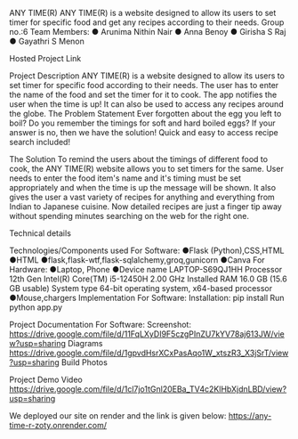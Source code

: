 ANY TIME(R)
ANY TIME(R) is a website designed to allow its users to set timer for specific food and get any recipes according to their needs.
Group no.:6 
Team Members:
● Arunima Nithin Nair
● Anna Benoy
● Girisha S Raj
● Gayathri S Menon

Hosted Project Link

Project Description
ANY TIME(R) is a website designed to allow its users to set timer for specific food according to their needs. The user has to enter the name of the food and set the timer for it to cook. The app notifies the user when the time is up! It can also be used to access any recipes around the globe.
The Problem Statement 
Ever forgotten about the egg you left to boil? Do you remember the timings for soft and hard boiled eggs? If your answer is no, then we have the solution!
Quick and easy to access recipe search included!

The Solution 
To remind the users about the timings of different food to cook, the ANY TIME(R) website allows you to set timers for the same. User needs to enter the food item's name and it's timing must be set appropriately and when the time is up the message will be shown.
It also gives the user a vast variety of recipes for anything and everything from Indian to Japanese cuisine. Now detailed recipes are just a finger tip away without spending minutes searching on the web for the right one.

Technical details

Technologies/Components used
For Software:
         ●Flask (Python),CSS,HTML
         ●HTML
         ●flask,flask-wtf,flask-sqlalchemy,groq,gunicorn
         ●Canva
For Hardware:
         ●Laptop, Phone
         ●Device name	LAPTOP-S69QJ1HH
          Processor	12th Gen Intel(R) Core(TM) i5-12450H   2.00 GHz
          Installed RAM	16.0 GB (15.6 GB usable)
          System type	64-bit operating system, x64-based processor
         ●Mouse,chargers
Implementation
For Software: 
Installation:
pip install 
Run
python app.py

Project Documentation
For Software:
Screenshot:
https://drive.google.com/file/d/11FqLXyDI9F5czgPInZU7kYV78aj613JW/view?usp=sharing
Diagrams
https://drive.google.com/file/d/1gpvdHsrXCxPasAqo1W_xtszR3_X3jSrT/view?usp=sharing
Build Photos

Project  Demo
Video
https://drive.google.com/file/d/1cl7jo1tGnl20EBa_TV4c2KlHbXjdnLBD/view?usp=sharing

We deployed our site on render and the link is given below:
https://any-time-r-zoty.onrender.com/
